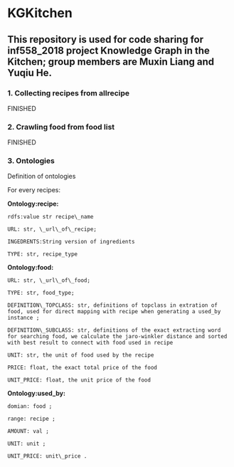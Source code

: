 # KGKitchen

## This repository is used for code sharing for inf558_2018 project Knowledge Graph in the Kitchen; group members are Muxin Liang and Yuqiu He.

### 1. Collecting recipes from allrecipe
FINISHED

### 2. Crawling food from food list
FINISHED

### 3. Ontologies
Definition of ontologies


For every recipes:

**Ontology:recipe:**
  
    rdfs:value str recipe\_name

    URL: str, \_url\_of\_recipe;
  
    INGEDRENTS:String version of ingredients
  
    TYPE: str, recipe_type
  
 
**Ontology:food:**

    URL: str, \_url\_of\_food;
  
    TYPE: str, food_type;
  
    DEFINITION\_TOPCLASS: str, definitions of topclass in extration of food, used for direct mapping with recipe when generating a used_by instance ;
  
    DEFINITION\_SUBCLASS: str, definitions of the exact extracting word for searching food, we calculate the jaro-winkler distance and sorted with best result to connect with food used in recipe
  
    UNIT: str, the unit of food used by the recipe
  
    PRICE: float, the exact total price of the food
  
    UNIT_PRICE: float, the unit price of the food
  
 
**Ontology:used_by:**

    domian: food ;
  
    range: recipe ;
  
    AMOUNT: val ;
  
    UNIT: unit ;
    
    UNIT_PRICE: unit\_price .
